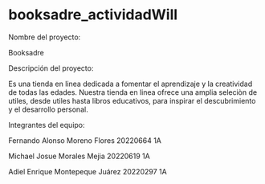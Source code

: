 # booksadre_actividadWill

Nombre del proyecto: 

Booksadre



Descripción del proyecto: 

Es una tienda en linea dedicada a fomentar el aprendizaje y la creatividad de todas las edades. Nuestra tienda en linea ofrece una amplia seleciòn de utiles, desde utiles hasta libros educativos, para inspirar el descubrimiento y el desarrollo personal.



Integrantes del equipo:

Fernando Alonso Moreno Flores 20220664 1A

Michael Josue Morales Mejia 20220619 1A

Adiel Enrique Montepeque Juárez 20220297 1A
